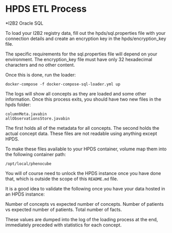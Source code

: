 HPDS ETL Process
================

*I2B2 Oracle SQL

To load your I2B2 registry data, fill out the hpds/sql.properties file with your connection details and create an encryption key in the hpds/encryption_key file.

The specific requirements for the sql.properties file will depend on your environment. The encryption_key file must have only 32 hexadecimal characters and no other content.

Once this is done, run the loader:
```
docker-compose -f docker-compose-sql-loader.yml up
```
The logs will show all concepts as they are loaded and some other information. Once this process exits, you should have two new files in the hpds folder:
```
columnMeta.javabin
allObservationsStore.javabin
```
The first holds all of the metadata for all concepts. The second holds the actual concept data. These files are not readable using anything except HPDS.

To make these files available to your HPDS container, volume map them into the following container path:
```
/opt/local/phenocube
```
You will of course need to unlock the HPDS instance once you have done that, which is outside the scope of this `README.md` file.

It is a good idea to validate the following once you have your data hosted in an HPDS instance:

Number of concepts vs expected number of concepts.
Number of patients vs expected number of patients.
Total number of facts.

These values are dumped into the log of the loading process at the end, immediately preceded with statistics for each concept.

